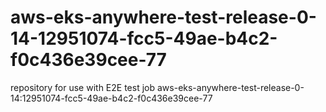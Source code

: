 # aws-eks-anywhere-test-release-0-14-12951074-fcc5-49ae-b4c2-f0c436e39cee-77
repository for use with E2E test job aws-eks-anywhere-test-release-0-14:12951074-fcc5-49ae-b4c2-f0c436e39cee-77

